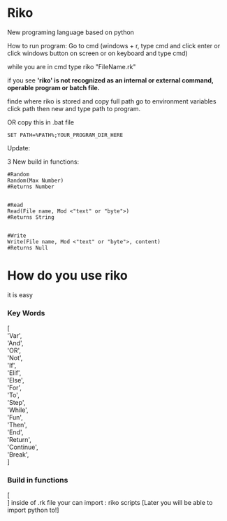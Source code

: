 # Riko
New programing language based on python

How to run program:
Go to cmd (windows + r, type cmd and click enter or
click windows button on screen or on keyboard and type cmd)


while you are in cmd type riko "FileName.rk"


if you see **'riko' is not recognized as an internal or external command,
operable program or batch file.**

finde where riko is stored and copy full path
go to environment variables
click path then new and type path to program.


OR
copy this in .bat file


    SET PATH=%PATH%;YOUR_PROGRAM_DIR_HERE

Update:

  3 New build in functions:
  
  
    #Random
    Random(Max Number)
    #Returns Number
    
    
    #Read
    Read(File name, Mod <"text" or "byte">)
    #Returns String
    
    
    #Write
    Write(File name, Mod <"text" or "byte">, content)
    #Returns Null

# How do you use riko
it is easy
<h3>Key Words</h3>
[<br>
  'Var',<br>
  'And',<br>
  'OR',<br>
  'Not',<br>
  'If',<br>
  'Elif',<br>
  'Else',<br>
  'For',<br>
  'To',<br>
  'Step',<br>
  'While',<br>
  'Fun',<br>
  'Then',<br>
  'End',<br>
  'Return',<br>
  'Continue',<br>
  'Break',<br>
]

<h3>Build in functions</h3>
[<br>
]
inside of .rk file your can import : riko scripts [Later you will be able to import python to!]
